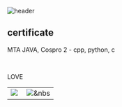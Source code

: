 ![header](https://capsule-render.vercel.app/api?type=waving&color=black&fontColor=White&text=KIMMINA&fontSize=20)
<h2>certificate</h2>
<p>MTA JAVA, Cospro 2 - cpp, python, c </p>
<br>
<p>LOVE</p>
<table>
	<tr> 
		<td><img src="https://img.shields.io/badge/C-A8B9CC?style=flat-square&logo=C&logoColor=white"/></a>&nbsp </td> 
		<td><img src="https://img.shields.io/badge/C++-00599C?style=flat-square&logo=CPP&logoColor=white"/></a>&nbs</td> 
	</tr>
</table>


